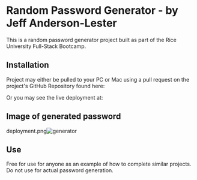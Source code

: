 # Random Password Generator - by Jeff Anderson-Lester

This is a random password generator project built as part of the Rice University Full-Stack Bootcamp.

## Installation
Project may either be pulled to your PC or Mac using a pull request on the project's GitHub Repository found here:

Or you may see the live deployment at:

## Image of generated password
<image>deployment.png</image>![generator](https://user-images.githubusercontent.com/70905247/132925640-b5a8350a-51a2-4321-8d5e-0a6fb7ba3da6.png)

## Use
Free for use for anyone as an example of how to complete similar projects. Do not use for actual password generation.
